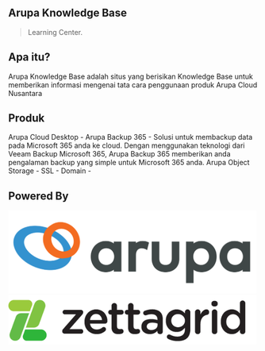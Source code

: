 ## Arupa Knowledge Base

> Learning Center.

## Apa itu? 

Arupa Knowledge Base adalah situs yang berisikan Knowledge Base untuk memberikan informasi mengenai tata cara penggunaan produk Arupa Cloud Nusantara

## Produk

Arupa Cloud Desktop - 
Arupa Backup 365 - Solusi untuk membackup data pada Microsoft 365 anda ke cloud. Dengan menggunakan teknologi dari Veeam Backup Microsoft 365, Arupa Backup 365 memberikan anda pengalaman backup yang simple untuk Microsoft 365 anda.
Arupa Object Storage - 
SSL - 
Domain - 

## Powered By

<a href="https://arupa.id" target="_blank"><img src="_media/arupablacklogo.png" width="500px"></a>
<a href="https://zettagrid.id" target="_blank"><img src="_media/zettagridlogo.png" width="500px"></a>
